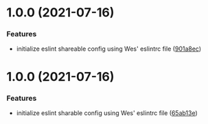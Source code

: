 # 1.0.0 (2021-07-16)


### Features

* initialize eslint shareable config using Wes' eslintrc file ([901a8ec](https://github.com/Kings-Distributed-Systems/eslint-config/commit/901a8ecc6dd570475db8d6976d34ac07fb6af0e2))

# 1.0.0 (2021-07-16)


### Features

* initialize eslint sharable config using Wes' eslintrc file ([65ab13e](https://github.com/Kings-Distributed-Systems/eslint-config/commit/65ab13eb4685fce7e92267bcd736fa65c51f8e62))

